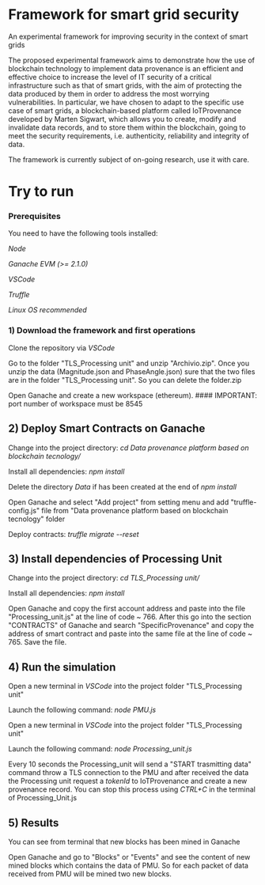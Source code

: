 # Framework for smart grid security
An experimental framework for improving security in the context of smart grids

The proposed experimental framework aims to demonstrate how the use of blockchain technology to implement data provenance is an efficient and effective choice to increase the level of IT security of a critical infrastructure such as that of smart grids, with the aim of protecting the data produced by them in order to address the most worrying vulnerabilities. In particular, we have chosen to adapt to the specific use case of smart grids, a blockchain-based platform called IoTProvenance developed by Marten Sigwart, which allows you to create, modify and invalidate data records, and to store them within the blockchain, going to meet the security requirements, i.e. authenticity, reliability and integrity of data.

The framework is currently subject of on-going research, use it with care.

# Try to run 

### Prerequisites

You need to have the following tools installed:

_Node_

_Ganache EVM (>= 2.1.0)_

_VSCode_

_Truffle_

_Linux OS recommended_ 

### 1) Download the framework and first operations

Clone the repository via _VSCode_ 

Go to the folder "TLS_Processing unit" and unzip "Archivio.zip". 
Once you unzip the data (Magnitude.json and PhaseAngle.json) sure that the two files are in the folder "TLS_Processing unit". 
So you can delete the folder.zip

Open Ganache and create a new workspace (ethereum). #### IMPORTANT: port number of workspace must be 8545


## 2) Deploy Smart Contracts on Ganache

Change into the project directory: _cd Data provenance platform based on blockchain tecnology/_

Install all dependencies: _npm install_

Delete the directory _Data_ if has been created at the end of _npm install_

Open Ganache and select "Add project" from setting menu and add "truffle-config.js" file from "Data provenance platform based on blockchain tecnology" folder

Deploy contracts: _truffle migrate --reset_

## 3) Install dependencies of Processing Unit

Change into the project directory: _cd TLS_Processing unit/_

Install all dependencies: _npm install_

Open Ganache and copy the first account address and paste into the file "Processing_unit.js" at the line of code ~ 766. 
After this go into the section "CONTRACTS" of Ganache and search "SpecificProvenance" and copy the address of smart contract and paste into the same file at the line of code ~ 765. 
Save the file.

## 4) Run the simulation

Open a new terminal in _VSCode_ into the project folder "TLS_Processing unit"

Launch the following command: _node PMU.js_

Open a new terminal in _VSCode_ into the project folder "TLS_Processing unit"

Launch the following command: _node Processing_unit.js_

Every 10 seconds the Processing_unit will send a "START trasmitting data" command throw a TLS connection to the PMU and after received the data the Processing unit request a _tokenId_ to IoTProvenance and create a new provenance record. You can stop this process using _CTRL+C_ in the terminal of Processing_Unit.js

## 5) Results
You can see from terminal that new blocks has been mined in Ganache

Open Ganache and go to "Blocks" or "Events" and see the content of new mined blocks which contains the data of PMU. So for each packet of data received from PMU will be mined two new blocks.

